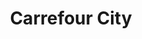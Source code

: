 ---
title: "Carrefour City"
url: /strasbourg/carrefour-city-place-du-schluthfeld/
shop: commodité
---